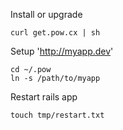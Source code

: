 Install or upgrade

    curl get.pow.cx | sh


Setup 'http://myapp.dev'

    cd ~/.pow
    ln -s /path/to/myapp

Restart rails app

    touch tmp/restart.txt
